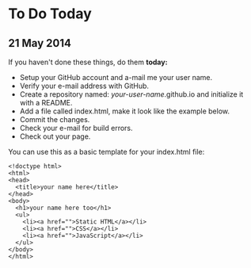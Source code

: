 # To Do Today

## 21 May 2014

If you haven't done these things, do them __today:__

* Setup your GitHub account and a-mail me your user name.
* Verify your e-mail address with GitHub.
* Create a repository named: _your-user-name_.github.io and initialize it with a README.
* Add a file called index.html, make it look like the example below.
* Commit the changes.
* Check your e-mail for build errors.
* Check out your page.

You can use this as a basic template for your index.html file:

```
<!doctype html>
<html>
<head>
  <title>your name here</title>
</head>
<body>
  <h1>your name here too</h1>
  <ul>
    <li><a href="">Static HTML</a></li>
    <li><a href="">CSS</a></li>
    <li><a href="">JavaScript</a></li>
  </ul>
</body>
</html>

